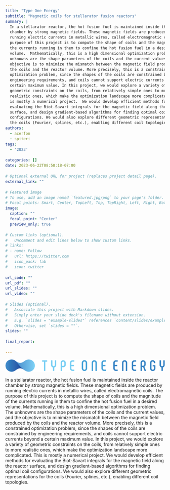 ```yaml
---
title: "Type One Energy"
subtitle: "Magnetic coils for stellarator fusion reactors"
summary: |
  In a stellarator reactor, the hot fusion fuel is maintained inside the reactor
  chamber by strong magnetic fields. These magnetic fields are produced by
  running electric currents in metallic wires, called electromagnetic coils. The
  purpose of this project is to compute the shape of coils and the magnitude of
  the currents running in them to confine the hot fusion fuel in a desired
  volume.  Mathematically, this is a high dimensional optimization problem. The
  unknowns are the shape parameters of the coils and the current values, and the
  objective is to minimize the mismatch between the magnetic field produced by
  the coils and the reactor volume. More precisely, this is a constrained
  optimization problem, since the shapes of the coils are constrained by
  engineering requirements, and coils cannot support electric currents beyond a
  certain maximum value. In this project, we would explore a variety of
  geometric constraints on the coils, from relatively simple ones to more
  realistic ones, which make the optimization landscape more complicated.  This
  is mostly a numerical project.  We would develop efficient methods for
  evaluating the Biot-Savart integrals for the magnetic field along the reactor
  surface, and design gradient-based algorithms for finding optimal coil
  configurations. We would also explore different geometric representations for
  the coils (Fourier, splines, etc.), enabling different coil topologies.
authors:
  - acerfon
  - spiteri
tags:
  - '2023'

categories: []
date: 2023-06-22T08:58:18-07:00

# Optional external URL for project (replaces project detail page).
external_link: ""

# Featured image
# To use, add an image named `featured.jpg/png` to your page's folder.
# Focal points: Smart, Center, TopLeft, Top, TopRight, Left, Right, BottomLeft, Bottom, BottomRight.
image:
  caption: ""
  focal_point: "Center"
  preview_only: true

# Custom links (optional).
#   Uncomment and edit lines below to show custom links.
# links:
# - name: Follow
#   url: https://twitter.com
#   icon_pack: fab
#   icon: twitter

url_code: ""
url_pdf: ""
url_slides: ""
url_video: ""

# Slides (optional).
#   Associate this project with Markdown slides.
#   Simply enter your slide deck's filename without extension.
#   E.g. `slides = "example-slides"` references `content/slides/example-slides.md`.
#   Otherwise, set `slides = ""`.
slides: ""

final_report:

---
```

![](TypeOneLogo.png)

In a stellarator reactor, the hot fusion fuel is maintained inside the reactor
chamber by strong magnetic fields. These magnetic fields are produced by running
electric currents in metallic wires, called electromagnetic coils. The purpose
of this project is to compute the shape of coils and the magnitude of the
currents running in them to confine the hot fusion fuel in a desired volume.
Mathematically, this is a high dimensional optimization problem. The unknowns
are the shape parameters of the coils and the current values, and the objective
is to minimize the mismatch between the magnetic field produced by the coils and
the reactor volume. More precisely, this is a constrained optimization problem,
since the shapes of the coils are constrained by engineering requirements, and
coils cannot support electric currents beyond a certain maximum value. In this
project, we would explore a variety of geometric constraints on the coils, from
relatively simple ones to more realistic ones, which make the optimization
landscape more complicated.  This is mostly a numerical project. We would
develop efficient methods for evaluating the Biot-Savart integrals for the
magnetic field along the reactor surface, and design gradient-based algorithms
for finding optimal coil configurations. We would also explore different
geometric representations for the coils (Fourier, splines, etc.), enabling
different coil topologies.
